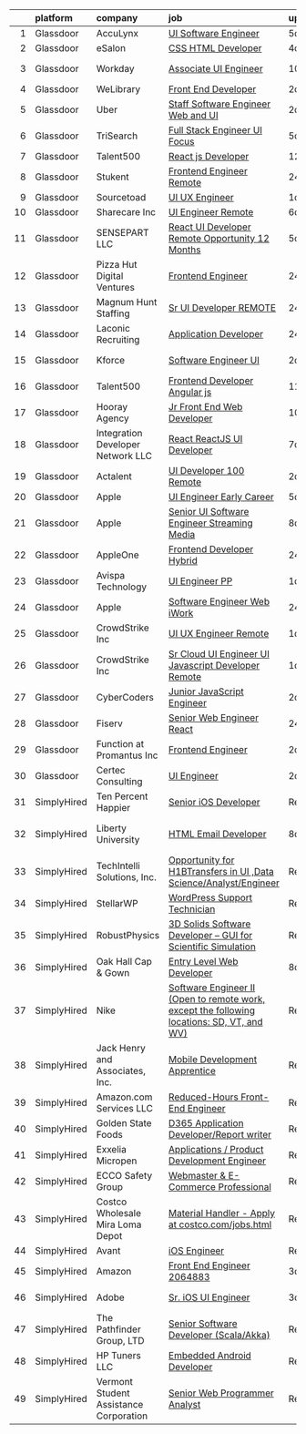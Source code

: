 

|    | platform    | company                                | job                                                                                                                                                                                                                                                                                                                                                                                                                                                                                                                                                                                                                                                                                                                                                                                                                                                                                                                                                                                                                                                                                                                                                                                                                                                                                                                                                                                        | update_time   | location                  |
|---:|:------------|:---------------------------------------|:-------------------------------------------------------------------------------------------------------------------------------------------------------------------------------------------------------------------------------------------------------------------------------------------------------------------------------------------------------------------------------------------------------------------------------------------------------------------------------------------------------------------------------------------------------------------------------------------------------------------------------------------------------------------------------------------------------------------------------------------------------------------------------------------------------------------------------------------------------------------------------------------------------------------------------------------------------------------------------------------------------------------------------------------------------------------------------------------------------------------------------------------------------------------------------------------------------------------------------------------------------------------------------------------------------------------------------------------------------------------------------------------|:--------------|:--------------------------|
|  1 | Glassdoor   | AccuLynx                               | [UI Software Engineer](https://www.glassdoor.com/partner/jobListing.htm?pos=129&ao=1136043&s=58&guid=0000018156af8ef3a6ec17c3c2471555&src=GD_JOB_AD&t=SR&vt=w&ea=1&cs=1_f31aad87&cb=1655016755310&jobListingId=1007922202656&jrtk=3-0-1g5bav3otr179801-1g5bav3p8jm5n801-1fecdd6997411f20-)                                                                                                                                                                                                                                                                                                                                                                                                                                                                                                                                                                                                                                                                                                                                                                                                                                                                                                                                                                                                                                                                                                 | 5d            | Chicago, IL               |
|  2 | Glassdoor   | eSalon                                 | [CSS   HTML Developer](https://www.glassdoor.com/partner/jobListing.htm?pos=105&ao=1110586&s=58&guid=0000018156af8ef3a6ec17c3c2471555&src=GD_JOB_AD&t=SR&vt=w&ea=1&cs=1_904f8eb3&cb=1655016755307&jobListingId=1007924725713&cpc=F41FEAB56D215062&jrtk=3-0-1g5bav3otr179801-1g5bav3p8jm5n801-d78d28495f642f53--6NYlbfkN0BEZjN4yZdNxGTJSfeQLQOWG2stMqrQEYxPlXsGtCvXCbogS6p6IFYnszG3ouTNGqz6O7jpNIceYlz64cswnB0sIHM7SRDvZqn9H6CTiV_93sAbrfT2OsakmclQVsZTpbu-Yrthf8MLuwd4pYCyTtZPYjZXbP28sb7Nsrd8BES0pL2YqK_prWsJfb9E0nuJ7RkNokd3QnFZFb9mdjzW5oYFKc3o8YumogXAj_0-SU5nYcK6oahnF2S_Gp0LTJhIRtgIdntVKhqGP8CuahhwasTBBEe-9TVJFjnnhiCpsPkIN_XGUhLsX5109X_mln9CfGgl_zQ3ECWmHpIyg1AgTFZBaZMpk4aCV7Op9aADzy2RK5wQg_QGcaxFqh0d8YAB0LBFYeSxPa2asHEKw5-0ldZCVnHRYE2FWHu58LfRJpzGIdH700mU4Ip6Q0pGqCb7INc-meGiAM8Ajw%3D%3D)                                                                                                                                                                                                                                                                                                                                                                                                                                                                                                                                                                                | 4d            | Remote                    |
|  3 | Glassdoor   | Workday                                | [Associate UI Engineer](https://www.glassdoor.com/partner/jobListing.htm?pos=123&ao=1136043&s=58&guid=0000018156af8ef3a6ec17c3c2471555&src=GD_JOB_AD&t=SR&vt=w&cs=1_e7f15f28&cb=1655016755309&jobListingId=1007910410949&jrtk=3-0-1g5bav3otr179801-1g5bav3p8jm5n801-28c461aede8e6e75-)                                                                                                                                                                                                                                                                                                                                                                                                                                                                                                                                                                                                                                                                                                                                                                                                                                                                                                                                                                                                                                                                                                     | 10d           | Pleasanton, CA            |
|  4 | Glassdoor   | WeLibrary                              | [Front End Developer](https://www.glassdoor.com/partner/jobListing.htm?pos=108&ao=1110586&s=58&guid=0000018156af8ef3a6ec17c3c2471555&src=GD_JOB_AD&t=SR&vt=w&ea=1&cs=1_1806f41b&cb=1655016755308&jobListingId=1007929462587&cpc=47CFDC01B3F81FAC&jrtk=3-0-1g5bav3otr179801-1g5bav3p8jm5n801-85af06cf0bcc720b--6NYlbfkN0A7Fn51UxZyeyfewmqlHHZNkBVRhcqspT3XUr14akXEpdMj8CoxgH7VvO-mMZK1ASgcrR4JtHfSnRrMK3WXF5Vq-Z2YMnRklZWvFpmFeDlyfDpfo4419CTOfTOsx-iQyVjqppOrJAMklGx2E6GC0mVF3SS3pmg6L3zoXtbp2cLzRm29Rq9J_6K8Yr_uSaeyMagNo1q7Ku7XH5ordUZswJnUcwzK1peHO-C4XDjNlbbP8x5n3yF8Co67C8PzWVavAUE_4TiPQ_I_GOm0rGAYkyVtwrDuzfe2Nsy922QHO2wP1AkCo77biq4DmHDvnBvlZbByXc4K0xzDSXFq8_QzzFmPu-JYnmFXf60wHnUvin6daiF6qfjX817iHGytivoqZB-lqarNTiRMf3nerhe3F01F6dop3PhTds9WEmFCoMHoXPuIVOgyP4Wr9Rt5Z08jJ1Sm4Xm0sIc6LKGUA-F-Dff_gt5cMOSnbvqM5FE6CWTEn__9yFY4jkZFdAyHJxkOvTY%3D)                                                                                                                                                                                                                                                                                                                                                                                                                                                                                                                               | 2d            | Remote                    |
|  5 | Glassdoor   | Uber                                   | [Staff Software Engineer   Web and UI](https://www.glassdoor.com/partner/jobListing.htm?pos=109&ao=1110586&s=58&guid=0000018156af8ef3a6ec17c3c2471555&src=GD_JOB_AD&t=SR&vt=w&cs=1_d735197b&cb=1655016755308&jobListingId=1007930463511&cpc=9DC6E4D8324653EE&jrtk=3-0-1g5bav3otr179801-1g5bav3p8jm5n801-4f671a5fd293b4df--6NYlbfkN0AVIi8UxprrPGU7QPohOxOOpynq0pcPnEidcD-eE3H2Sjj4_Pku15tMmP7NP-uADjoeetfiRotnvs2gSC6AjVt9FwTN2tLY0d-kMouc6kLiLgKdqKWdRiCClEapLs-KuSIWtTk5nGVSFiS5g9Vm872UUOwboqEHSU3azIyvjbVxzS8wYGv8xfvC0XxZMN4GkzIMu18imzfdRb6wpoMM5hsLTzRD9PuVOquk71941m6vikaiMpiGPlE-l2NFqqY1MwAGEAZ54TWHsgd3r3ZRLPSHlz5vxFUA3PhQ_kDCKCaItVaVN56m6ji3f1CNGyoV_CSirQZqMEKXOAHoPI_FlJLbEqIYjYiATMYl573CAviaT_0Q8e9K7poX2o8JjHnEM4ly85AO8VpQ9ZV-VRTkrxPqubCvlA7VuVxzZDndopeppZjXjl0HJLLlzfJY5IO_gDN6Z0YzIoXgB6g-FDqfTG62ff-lLn33cMWJjcU-eoEa-JfJ4GenhStmf0x1VuOC4LE9Aen_fJzf9nVMLgsns4a1FtKdGuQENFb3Q8-TbZ8CszhKn7Q7-C9b1WO75oLTOg7Q8qNFyyNx1sSAxjzThSWAC5gDgvTsdzMR5eJ0rxsGJTYvzjKWUNwQNiObmfv9wiJl8-VmEKYgOEiRLNhK69gCQx-oJFhYdnt1KBiYXNl6kJHkqGzcwfvEUlToDPBKNFnnXudoDpBBKJ0xci0cn9My39xzaegDNiqY9s4Y5Q22sz576xUW2C3Alluae3ITCwWV6-IZjaiyz9hxrelGg2zTwVIrO2r39gU0Gj9HqWHT3K5PrLZyrgdcSkqRnDMrm5RGURykO-y1aMoS4G6P5CLdzXBoyz-U6Tyknsg3zc7DnM7CzZla9cTCGcWgAUJqdNXTu31Xb70u3Zao4jUHsm8PpsWLqO9zPDFdJCFtmNMdDrjjeXlBmkzbYgCkHMiTA1-gAZkM132XugqFqACOkWfTWDyKZnrU5rqfJlrOIGn3KblF0u1ASVu8) | 2d            | Sunnyvale, CA             |
|  6 | Glassdoor   | TriSearch                              | [Full Stack Engineer UI Focus](https://www.glassdoor.com/partner/jobListing.htm?pos=118&ao=1110586&s=58&guid=0000018156af8ef3a6ec17c3c2471555&src=GD_JOB_AD&t=SR&vt=w&ea=1&cs=1_9104d9f1&cb=1655016755309&jobListingId=1007920946132&cpc=A65DF3A704A48F9B&jrtk=3-0-1g5bav3otr179801-1g5bav3p8jm5n801-08ab6f65b9edd5e1--6NYlbfkN0DJ41dufiW9-_d3VmOZHcpuez4e0Bu4X9T9KlT8_BkKDTCpIQbqk84Vut8YIlTyJcO8Cmwm7bSDlcUohn_HUGxm78kTuw6Mgcf4GibuEiEbg-v6XGgkcZU3dsQm0N1Tn5_MZ-Zgg35P18-ZIOoDr16b1NweHI1J4e-qzJckstFdHns32_8iyphje82oNka7-M7UGsH0xFodgncIVwIO3P0f5eTWLCgFjQKSULYeZH_Z_rF5dGkGwMCdJWwbl-Fk6kUQQ5cosVz100BjITU7mLyq9Hdna1sPjkNcdvJoucNbIOBVi2nRYUBomgnY0eB9LzpzKsZFgGvIPiPGtTwL2bnP6qpVaZa9v9rBxQEq07DNAvlUPP-pTnDlEL5oKjm1CImM2DI49UGQJpfoOiIMgwethK0Etef_3wSSP3BLryPLTou91uw1GieP60Uu26TZb69Ucabj1jxc9tp0tV1oEuF9tTxokGiZVXc9Fvai6uFAkVqTXtevpD3GbRqgbCFFDzPC49zgyuTGHH-2cAm1WPOD)                                                                                                                                                                                                                                                                                                                                                                                                                                                                                                    | 5d            | Denver, CO                |
|  7 | Glassdoor   | Talent500                              | [React js Developer](https://www.glassdoor.com/partner/jobListing.htm?pos=104&ao=1110586&s=58&guid=0000018156af8ef3a6ec17c3c2471555&src=GD_JOB_AD&t=SR&vt=w&cs=1_3c9597f7&cb=1655016755307&jobListingId=1007902738055&cpc=F41FEAB56D215062&jrtk=3-0-1g5bav3otr179801-1g5bav3p8jm5n801-632c26172fe21751--6NYlbfkN0D5mXFGwCT9lo97i3gsfTR9iTAPBTm16RjVfbVH6M8QHIvpChn350CMaRdfCnvphGEhvWKhaa8QXrMminKG_LvEMBTPZvaft_CPjaoO2JZK6bYu0-6xNFzTrvZLYIYcAsP4kElKDiwTIliZSIy99ofFxIJ9svR0pL7Jq3A_NRkxzpMqIelSipZBILqQEx2RLDId2ELVYn0RoLXDIy0ZiaMvGO699rsqTJugujDH55tEQAbDpjauprHbTkSQF6yYwhb7w88JBpEkkim5vW1W8UQDzmiCkp0cdysYjzyLqI2YbvCDNwAl9fRnnkvkdYRyCc_pl42eD1W-SXH6pqXLbt7Mw6gXNbbce1H03vtvT5mBWVO-FDmJkV7-QfuNc-CT2Vj0O1DjitwjeK6x_0Zd-eaZ2y5YVJW00Vzgft5IDwibO5zWt7FhOj4m8NxABenbhmqEaJm-zBg7NwMnIwZl6YJ2EzVGhkOuVlTN2PRIjsGF4ooLCsDfGW0pZExK7vfX9nn2-76TpibYYpF2m02n02wIEqywRrtpXM1sVZ62QDB1P3Pf1erth5mcFbUl1koYW2pSt5sHHzGanBT9xOed3ob9CtB0kc9yg1g%3D)                                                                                                                                                                                                                                                                                                                                                                                                                                     | 12d           | Remote                    |
|  8 | Glassdoor   | Stukent                                | [Frontend Engineer   Remote](https://www.glassdoor.com/partner/jobListing.htm?pos=124&ao=1136043&s=58&guid=0000018156af8ef3a6ec17c3c2471555&src=GD_JOB_AD&t=SR&vt=w&ea=1&cs=1_8c5e8165&cb=1655016755309&jobListingId=1007932913841&jrtk=3-0-1g5bav3otr179801-1g5bav3p8jm5n801-d7b2214341efff7a-)                                                                                                                                                                                                                                                                                                                                                                                                                                                                                                                                                                                                                                                                                                                                                                                                                                                                                                                                                                                                                                                                                           | 24h           | Idaho Falls, ID           |
|  9 | Glassdoor   | Sourcetoad                             | [UI UX Engineer](https://www.glassdoor.com/partner/jobListing.htm?pos=106&ao=1110586&s=58&guid=0000018156af8ef3a6ec17c3c2471555&src=GD_JOB_AD&t=SR&vt=w&ea=1&cs=1_174be6f6&cb=1655016755308&jobListingId=1007931490459&cpc=82B3195DA92CAF92&jrtk=3-0-1g5bav3otr179801-1g5bav3p8jm5n801-e9605d6cf1bdb0e0--6NYlbfkN0CjhlpcIGk8MRrqVEZC62LDhbw9yf8nYsDbPLbnAzWIoGUkWb2Iql-h8BKoz0X82CVgFTD_oTOhf_KXWYll_-KxkIFcjghm_bUPTK3lhFNxT2CclChupkRDOB3x0SlOx8Em8BiRiXbtV5vLyO_iSeX9MycLPthL2obvnIjKhOKK1gu8gi0vQNkGokZPHuV8J14Ml6R2bs16FGmAS4gbxnBAbnFib8eDhVCQRYFBf3tsvsDcztcLdKwfLILHAXtAbjEG-i-fp_StuBpSEJ0zMEYj12SYp-y6N98HfRyn-Q4nDxPxfO8vieaxv5X3-qXaA2si8_nlSopvlWBRLPv0-2rweTElCpJQu7mh1z7GApCzqhhSUjzJbktC0kUDU_gDfqJ6e5GvbZX_EFGSPLm_5zEyC2nRJUyJ9QqTvFfQjwKj4bpkWe0UpGGe4V2zFCmsXpjoJnqANHFx9GBLzhn2Z6OvDn7V6vgND1SqRe0OWyKf26fbf5Y3fLaPkTLjaiasn9JTOfnnWWTyyQ%3D%3D)                                                                                                                                                                                                                                                                                                                                                                                                                                                                                                                      | 1d            | Remote                    |
| 10 | Glassdoor   | Sharecare Inc                          | [UI Engineer   Remote](https://www.glassdoor.com/partner/jobListing.htm?pos=103&ao=1110586&s=58&guid=0000018156af8ef3a6ec17c3c2471555&src=GD_JOB_AD&t=SR&vt=w&ea=1&cs=1_69082101&cb=1655016755307&jobListingId=1007918930576&cpc=7F6F94E2229B3AB5&jrtk=3-0-1g5bav3otr179801-1g5bav3p8jm5n801-c98b157ce42aa0a8--6NYlbfkN0CD1hBfWsBw5DM-YDGAaMep4uvZgqlruHo5sjceRFS_Kd4jXnpZREDJtd83C4OGlwS-CuIDJJLb-mhYX6y7QEEKeZAtWeGq0lJfAW6oqSwracDrRNQwh5eQpYZfIxm_SB3kvRAln0R9q1qb2WwH1GP3PDMNI3EHt7xAjMr1Secl8tuw6J6jvSC4W6OLLSX9-RpioDrvTkckQ_ZaYjLqzM-d1_qtousRb-ZI-MLTWIEZZPw40FM1pgeCs1wWzINrDf4NnTGVxnOr0kCqeng6ja0v4pPrhhc1DcOAc10yq6FZNEjIf68z8-8WUQ6XQ1sSXKq5r11ELrBNUpsydBTGP7zfbR8X82TQdC-EiJVUJDXOA_sxbdMOn31XF41W8Y__3fZY_6wT_nv16YEHv0v5CXbsEU49U7LStFMevBdrF_3nXpXVknJH6a9H3v4JisO6fU4wy0nUDyjtxdpH8QzXIsct5MukVoK7qTuaKgzTkd1c8cvznIwEuroogIeVxZyIIKoIXb4r0tVFklA9p9lHf5xBtsH_VmHWEsV8dgHhmcAl26cpMjiWKt03ahFsxbrX6jm1uLSyKuq5KjMIdfhhk0bkyXtMZ4TseEyNUx8nOn2N247ByAyUH1QxQGdRAHRkCjz-oXFv0opDrQ%3D%3D)                                                                                                                                                                                                                                                                                                                                                                                | 6d            | Atlanta, GA               |
| 11 | Glassdoor   | SENSEPART LLC                          | [React UI Developer   Remote Opportunity   12  Months](https://www.glassdoor.com/partner/jobListing.htm?pos=130&ao=1136043&s=58&guid=0000018156af8ef3a6ec17c3c2471555&src=GD_JOB_AD&t=SR&vt=w&ea=1&cs=1_f33fe54c&cb=1655016755310&jobListingId=1007920682186&jrtk=3-0-1g5bav3otr179801-1g5bav3p8jm5n801-2f7eb0515ffb0281-)                                                                                                                                                                                                                                                                                                                                                                                                                                                                                                                                                                                                                                                                                                                                                                                                                                                                                                                                                                                                                                                                 | 5d            | Remote                    |
| 12 | Glassdoor   | Pizza Hut Digital Ventures             | [Frontend Engineer](https://www.glassdoor.com/partner/jobListing.htm?pos=128&ao=1136043&s=58&guid=0000018156af8ef3a6ec17c3c2471555&src=GD_JOB_AD&t=SR&vt=w&ea=1&cs=1_a8cef962&cb=1655016755310&jobListingId=1007933226793&jrtk=3-0-1g5bav3otr179801-1g5bav3p8jm5n801-4110809d7a051b5a-)                                                                                                                                                                                                                                                                                                                                                                                                                                                                                                                                                                                                                                                                                                                                                                                                                                                                                                                                                                                                                                                                                                    | 24h           | Plano, TX                 |
| 13 | Glassdoor   | Magnum Hunt Staffing                   | [Sr  UI Developer REMOTE](https://www.glassdoor.com/partner/jobListing.htm?pos=107&ao=1110586&s=58&guid=0000018156af8ef3a6ec17c3c2471555&src=GD_JOB_AD&t=SR&vt=w&ea=1&cs=1_e91c6d5f&cb=1655016755308&jobListingId=1007933113733&cpc=A938E184CF850189&jrtk=3-0-1g5bav3otr179801-1g5bav3p8jm5n801-8603c94547bc65d2--6NYlbfkN0ApPMyXrjGHNZ4HOtR5bp3hW7-r3UAVomwaSEEjEZtheiHWunq3-hIpYv4d1m3XQNBJFswWWjqe4aeyp1nSUs0iF2znknwOI6E9pymKV2Py0uJTD6nVZrTIXc8N3IEyl5tho8aoDXhVO8mmXuhCgCcS0O52F_LQZj6dJWHbxaV0tWD2OyaIUY2GJJ_PhuM7tlUvL1x_WbqkFME9QiXpL08C0YyLmnoVVUymGKHmYbla3TjgvydLS7fa6danKmtQm0-MWCUHWUcxXm9ZGR1C-ALVcjlCy8N-T7wEPF_sDrgM4n0qElzuM3ccI1fCaj-gVL4bT8XzV5i206g3FNmAtNLSU6b30QKoBpKguALotrz1Rem8hdxHRWIrtBL56r2CIfF8aWVhzFoSo7rwZbyuGrrueb0YQc97i-evqpDibWBJBZmihljXS5AU9sqi5rZwXYt0su7HCMW3BMKLxooI8pT6K3dx1XmTgTtyqRSvn-EbroQC-_3IjGOca0DdOby1xtkf8jX2UDvYTPmoARqYnyuQ)                                                                                                                                                                                                                                                                                                                                                                                                                                                                                                         | 24h           | Remote                    |
| 14 | Glassdoor   | Laconic Recruiting                     | [Application Developer](https://www.glassdoor.com/partner/jobListing.htm?pos=120&ao=1110586&s=58&guid=0000018156af8ef3a6ec17c3c2471555&src=GD_JOB_AD&t=SR&vt=w&ea=1&cs=1_21b27236&cb=1655016755309&jobListingId=1007933031171&cpc=4F748F1840550ABC&jrtk=3-0-1g5bav3otr179801-1g5bav3p8jm5n801-631e4a8aa1c1d5e6--6NYlbfkN0DdJbhHBYXEWBLZdlxQXj7QWc-IkEPIf_iUNPDm2ENCvR1ms0rS28mExnjtozqKbdDDEnB-cMJWY4mePHxCjM-7sF9tJsDkpq61_1N2Srw2mDNN8k1mXiOLf1mlSJMc_AoKznh5nUbL8re3kqHO7ceRgyWe48U-RgsaW9OM2_U4IzrcDSnN9eOxiF-Us1X2KpD0lZ7rOxU8H_RO7NM4Tnbzms_-HkWXxXjRn3xp3qiWCiiRGkgIgh1gMbNWIfsVov5iLhQ8S5dSQyscY4gvYrdocr1tQfntQnAnzTPjYrrOY_aLzhrRhUGP_h1XWgqMxLHcjIhSsqz5rewqb1N4KABytIrrYnMgh9q9ibpp5BaeOR9hPCyELILSuZbwsso0dB8spCh5bYmu9kwxFlxFbSrCtJKtXVhAVVDWUkNkSXXDkZflhVhBHiyyyPpZ7G__RmxKD76DcbEQsW41AB0e-jH4ziqNX6BSO8RXBN0VQWMBs2IsMMjbfJ7Og-fcbOK1epshmNK0pbkcIQ%3D%3D)                                                                                                                                                                                                                                                                                                                                                                                                                                                                                                               | 24h           | Remote                    |
| 15 | Glassdoor   | Kforce                                 | [Software Engineer UI](https://www.glassdoor.com/partner/jobListing.htm?pos=119&ao=1110586&s=58&guid=0000018156af8ef3a6ec17c3c2471555&src=GD_JOB_AD&t=SR&vt=w&cs=1_9ebd7a60&cb=1655016755309&jobListingId=1007929469551&cpc=39A4E8CE329AB187&jrtk=3-0-1g5bav3otr179801-1g5bav3p8jm5n801-2a98932478ccd256--6NYlbfkN0C5IatSLh_Ak1q39eQQoPIxD737RW9NeiYGvIRXkrLjEBkC4LI6KweF0vk9JRHgKW84ABEaknrD0uwnzJCfY7PDAHxsOjX_PW5PjtDPVSIUTiUvBflRgYSzzTjk0KxyKpVAYxceNHzHE0Z2V8SBhQKpkUt3laOHhNW710AVoxFfw0DEF4yK2fMRdeNkU0CG6F3eXfJDnoLudTF2JwLL4H455kkI3CTI9NFITfI1yJuzTdxdhkI_fHpUm8fM0-sXREhsbKAdyTgY6dyRORt2MFIhzKN8PunHguy5M3f63XwwGlAutKBI5wW4FuloTtUX29tb6qMYI0as-iujgwlNtbLZvfp_NvU83XCks3_f48Nd5NYmt-aQpjSKMwHdyZtIwRFHcwsy4Q0KqQb4GJKm04jpdw82MiDjcfu9_QX-wrv9BrJ5Fviz96AyscOu6aUXXNnWxwSDUui3s1yfB9ufP4ZWE0qVFN2560xQ12fyMUyBy6WmYzX00B3Ny-ED293LU01HautUET9POuHNC1IMfR34wifyz5ObbVCC3WFeXbTEwg00jVDkenNdf5h2i5f8zHQMJ9-iLpdued6hfNJ-THR5tnHVbaobs--LxRVJaxHDRRrcuKLc23q-)                                                                                                                                                                                                                                                                                                                                                                                                                 | 2d            | New York, NY              |
| 16 | Glassdoor   | Talent500                              | [Frontend Developer   Angular js](https://www.glassdoor.com/partner/jobListing.htm?pos=114&ao=1110586&s=58&guid=0000018156af8ef3a6ec17c3c2471555&src=GD_JOB_AD&t=SR&vt=w&cs=1_cca4d87f&cb=1655016755308&jobListingId=1007904529317&cpc=F41FEAB56D215062&jrtk=3-0-1g5bav3otr179801-1g5bav3p8jm5n801-87f5623e7ebd3c43--6NYlbfkN0D5mXFGwCT9lo97i3gsfTR9iTAPBTm16RjVfbVH6M8QHIvpChn350CMaRdfCnvphGEiHbD88e3eusYPSLb0KuxUHtWedkwmMl5nDyWXtdD_VE31fhdpyL4O8B4VjX96RxYXKBMpG_wd45xNqkLRcUQ6AJTWSvLGJOZ1ffR2dQiGLXEAeLnr-ujHjIf2boT3GTTKwTg5K2RVpe845byxcrxs5rP8WNN4rQpzqThPR3bl0F6oUNFbXEFmLI9rWvhR5dCL3L_vopBvgeIwLejTitu6zHj1dJkHMbsNlmFi9nw_QX8KuPKnad4OsboEdKjp29xDE5nxzJXIkVWIXmZehtZHvtWSlsiChmcRCqQpYPb5Y1176aOgtZNwvwOf-FYqQowMnr1NCZXvBA_PrJIr0y0bKITGgfxuW1WY7F2x8t73SZOfoJv6aLEMPKLJIJ8BwZ8-DoWHrof6WFCHWjsLLAczs_LSWG1tOstb7KtpVNgIFehyyh522yKnZLVuq0VIJPwXHklWuSA-cwOvxAUi63nglTBdSWMgArsG4DSzM3oHyobfetQvLBNRl7zSQ2vzh130j3nnMkrzkEG8dv7wDlf-hytPiHLCbFoprLD77PGAFA%3D%3D)                                                                                                                                                                                                                                                                                                                                                                                                          | 11d           | Remote                    |
| 17 | Glassdoor   | Hooray Agency                          | [Jr  Front End Web Developer](https://www.glassdoor.com/partner/jobListing.htm?pos=112&ao=1110586&s=58&guid=0000018156af8ef3a6ec17c3c2471555&src=GD_JOB_AD&t=SR&vt=w&ea=1&cs=1_a0723b3a&cb=1655016755308&jobListingId=1007911792995&cpc=AC285F3A3ECA6BB0&jrtk=3-0-1g5bav3otr179801-1g5bav3p8jm5n801-dc3e25376bc7e885--6NYlbfkN0DllTjwKiJcKs3TozVl5V9kbpjIa6X_lavyuhFeb_6AFsxvTehdq9KJxIXMMACzQ0f3VQ_EN0saZS5Z4hNkJ8CEo948BSFfU09exxYV8PDYzh9qcIB7Dsr6_v2uFGrIl0kgThFGDK4UAKua1t1obNMDLPAA3BcfPHR00XSlpgZmjWTDYx4_ggnwF5ajem3iCJHkyCS852Sq2soCY4TzliaFuYMm7h_vsPY1CU12ldvmwm-zm-pd_A66rHiWqZozQrt22B-03cQ45EUZy2COa70K1wLCyaYj7cI9YGfe2ANKUUj94NbToE-JFhrVgWnTtSUYy7GIbzecM4fulE3PkQa3wcDjhJtwHQP4QwrAsh5XvgEaqUWB7c4ZQQS5ZYZ4dFpi37Gzx69vTuyyQhdKNz-tcaveV_-UuEccKMRnPe_3ir8GYOoADUQcE2OFbKkWZwhkV706LR7X3C1SfbGLYpLBRp95Xd4P9RT40Y44IFCzNlAco2UlpeGQq5r0WGOUFwo%3D)                                                                                                                                                                                                                                                                                                                                                                                                                                                                                                                       | 10d           | Remote                    |
| 18 | Glassdoor   | Integration Developer Network LLC      | [React ReactJS UI Developer](https://www.glassdoor.com/partner/jobListing.htm?pos=125&ao=1136043&s=58&guid=0000018156af8ef3a6ec17c3c2471555&src=GD_JOB_AD&t=SR&vt=w&ea=1&cs=1_0f0992e7&cb=1655016755310&jobListingId=1007917755333&jrtk=3-0-1g5bav3otr179801-1g5bav3p8jm5n801-edb548e4c2a8a4e7-)                                                                                                                                                                                                                                                                                                                                                                                                                                                                                                                                                                                                                                                                                                                                                                                                                                                                                                                                                                                                                                                                                           | 7d            | Remote                    |
| 19 | Glassdoor   | Actalent                               | [UI Developer  100  Remote ](https://www.glassdoor.com/partner/jobListing.htm?pos=122&ao=1110586&s=58&guid=0000018156af8ef3a6ec17c3c2471555&src=GD_JOB_AD&t=SR&vt=w&ea=1&cs=1_ae449134&cb=1655016755310&jobListingId=1007929599272&cpc=2CAED5C921A5F994&jrtk=3-0-1g5bav3otr179801-1g5bav3p8jm5n801-94188afea276d194--6NYlbfkN0ChYVx_I3yfZ_JDY3EFoivtqvi_stwnZ_kRt8Dowt_l_d1ydueao4NE-oUleRJ4yhi8cDMHOX4hz1yOKdZ6Yi5WaWrklO-nxCNDg6ib39SPLe1DVtnNXHjYlCpXqQGCpsLw4HsLzbqD6uifFesr89SKWzSr7qfs0elXjzxliMuxihCN2yPP8FaB20S6-DLq-faui_Vbg95tJdGczWLmmzvPYHqKDKt9oPs_1idUqbaUvyqfBWrgykgt3lEWDAKk9fCueAgGd-Nfc0ZI7Uwu0ecPyorUY5CPnJP48l20TXUQ5Q1PsxplyQg-zz35aLt0DJhao7s0ZhojitNPYDX2DPa9eF8l-G7suKzV3A8V9ehY38tzoTgXevW7vS-N3DN1RKbQzOkwlnsb_4ws3jcumjs5PxlnBXLV9nRt0yrFIidrNePADb_b_0cyosx-ZsyzTdpqlTXmfDaIVlmoCW2WpkDYeBgnZ8lg9GmAKvGHWZrmY-8kHSE6Wt9WIOK9kuZPZC66dW4dvPBKluDyhHW8jR3K9vWmce0NLbzTWXL-m1HJsSTMPuNej7AT4FEBbGoU991L7CnhAKWE81Y3MUPczQHdyWYve8GKsNdhqHnIzzCciN4nzr2hIpRn_ghiHBvTa1poUwNIU7lNiLnO1wYLRj03pD2QbK-T1i39VUHAjUJmWyzV8c9pEBjhyYa0fkUTkmrRdPU7itsBJTf2N-XjSzPiFxZC3R3EZ9Vagc1-IV8c-oZU284VkgR-UCpp0RilsB-3i_xv_zQiDSsOAMzgBkNLMaCSZuajVxpHY4HKFKixWc6j9q_2C6aE37JskOao729DF5E8XV-SJ-9x9S9GKN9C5lHkjf5EDYxMbnyUnMnFTIlzL_Jaszz0ia06LY2OxhA-cp_RmAtyqDk0hQmEAQtOqsDKx2ucM6CIn5gx2x33UWtop84OMMcBOcxfz95FCnim6ne11zN5vvpCLjdwO6m27kHIgRoFvpQ%3D)                        | 2d            | Richmond, VA              |
| 20 | Glassdoor   | Apple                                  | [UI Engineer  Early Career ](https://www.glassdoor.com/partner/jobListing.htm?pos=102&ao=1110586&s=58&guid=0000018156af8ef3a6ec17c3c2471555&src=GD_JOB_AD&t=SR&vt=w&cs=1_d0093d2d&cb=1655016755307&jobListingId=1007920183732&cpc=2CAED5C921A5F994&jrtk=3-0-1g5bav3otr179801-1g5bav3p8jm5n801-f05fad4a5c8a0a6b--6NYlbfkN0BvKrLyj5gPmtZO9T8euul8TCxuuKNOtzRJOomxnwSEodTz2Bc-sPZlADHp0xxmf8VEua5gx5degP5IAWOqCS2GOZGXDVL7LW2CpD1-C6eJ77pVFZbsmCAiDkWa_KsABkg_oeyg1QkserPgsrGgtWZOl8a0GPi-tfPYBEl-35SCtFqXNAwT0SnRI4_4EcyN_K-DjqZVi4-lowBZgi6ovu8TWzvLF4SCOFbcPDUAoJTzlTjLkJp7xS5nMSiPiTbs-sgtIBydS7p2AGOAnNF9727KEioi6fwE5ujoNv38-CL_DpO6ARxIbAGZ3_hBQq1YjNE7-Uu-wJsJ8N4YosOgZH_7_M2sKOarh9xLFJarPCuJ2hctohUf3hnCVZxZiawNAkmmBmosVtobYz3TbL8gNbQu_Gy6i0LTQZOCWXSwyH4xXE4gnRTIpGkUougDp71SLDuASi99uTmu5TNClgZ0MIzyzX32EUk9GOugNayHW17oIJUBldGVq8qAwOBSp8ueEaw6_-6TzGaIfzquwQskY3976XIdRlwnwyzI43hfKpVZmmU2T8t7jvleW4UN-njSsPCCfnDbdtEmkFXAJUwNbFDLoerXuK_wLYz8q6drtwPtfbMNlb3hlTf9oIilXpkkLq1RREUFCcBLpnS4K_FF_ylJ7qFv3ndgDI15pOB0epLTq6exd6d1bDWyUwE2yDEmdp2xLBiXMgy9RmAnaKk4KIS9XLTH1Ppk1ehccbJsD-E_vFHw8pEnP91V0eH1AXPRlQXk7pudtfk6myiZrgopP26DNqCREeSnq9p5b1qujQcO3hOjv5lv6AIylUz4QXsuO1QO7rZ2i5Y86Bb9bA2XQ7yOVEr26huzJSw3rTQhhhCiXw1SoOoMaEViwxfo_UGLLRruZYP0IqkL0M-qYl31KHL6rSwD-t6gZjlv35ja8N7pU1Sn1mmy5JgbT9pFBsTS9_OsziuQvrzbmg%3D%3D)                                               | 5d            | Austin, TX                |
| 21 | Glassdoor   | Apple                                  | [Senior UI Software Engineer   Streaming Media](https://www.glassdoor.com/partner/jobListing.htm?pos=113&ao=1110586&s=58&guid=0000018156af8ef3a6ec17c3c2471555&src=GD_JOB_AD&t=SR&vt=w&cs=1_1c61d5f0&cb=1655016755308&jobListingId=1007917013798&cpc=C4A69CCDBB3B9599&jrtk=3-0-1g5bav3otr179801-1g5bav3p8jm5n801-977686ffc047158c--6NYlbfkN0BvKrLyj5gPmtZO9T8euul8TCxuuKNOtzRJOomxnwSEodTz2Bc-sPZlC5mDe-NOaJjo2lqg1vkfF7ZhM34fB22XAFcitZHHNDFhF_hmP-52h9MFLB_cGXLjIhXMlfCLB0GyQmB6IQYu0HW6dfIQUKvNqM7TswbsVJDXWS4IFeQzCE-MiPnSsv0EcZ6BL8kOVnKU0WjCvpH6TTAS69-qMtq2e42j6GxAsSfHgRX0TOOmG49-6o6JeIvZ4ErbzqENiYuXKXnmTz0c5-InLacJehq4X2JTFoWvq1QzIcElbVNe1TkIzB0hTY-4SN4zB9ZT5AQJME-aAqz4VUfPc4QXOVJ9GK1VgdZlUboWClnMeZgtubR9zfkCu0uNpNq27F66QFsqs-DjZnarDQH2fjnxLJ1GMOz2_m3Ujz-CLEvpZS0cic1yISAKfSC5UU2CsFMH7Z6e5C7ILc0io3SrhNHlcMWMHFtigAPtqKFxKiJsWlHv9B5XrOaZLYy-HJQr__j8hiVUuIvN5JamBT-eIy5G1j9uhNHFfx2YoU7BYRjdyx3zAXwIMeYZXwaAkFIOYX7wDgyOvJsI4ZO7XwFtsMwiNchfqWxWhjzRKjVfiOiU1K3rrgreca0qRaFCHqitJsbIPR4cji7qF8r2vuY4uzhxp2voHqq1g_hP7BhgZrdwWicDug6moNTDVz8vUVzsrdAdvZP7ahfIvtofgqtsdvYWFDXFjVFI_wCEi_m45QTScNKbhK-0kO1w37CcZ8BA5bQsxStU4GINAqeOlTNmhmBhhi0ePEdVw_pc0y_uLzU7H5z1hC5Zqz9PbYHI7JMshtFpyUKfFhrXdLaJsQHveURKlo15A-R5N3VZI8sxbDI9Dog-rZPwjNroltn678fyXyres_cHaG6rKK1wDvj51pGxN46_sS-fQCsMKLfQu8c8GC_p_61UwD3cMx0W9R-9MgQmbfuTbHZE_f-U8PEt184xA9QEJrjyHelnrtk%3D)          | 8d            | San Diego, CA             |
| 22 | Glassdoor   | AppleOne                               | [Frontend Developer   Hybrid  ](https://www.glassdoor.com/partner/jobListing.htm?pos=121&ao=1110586&s=58&guid=0000018156af8ef3a6ec17c3c2471555&src=GD_JOB_AD&t=SR&vt=w&ea=1&cs=1_9af91496&cb=1655016755309&jobListingId=1007933362889&cpc=F41FEAB56D215062&jrtk=3-0-1g5bav3otr179801-1g5bav3p8jm5n801-a5df71150fde293e--6NYlbfkN0Akmm0SHSm6KXMG3PLe28cvsql5ALZY-VGg2iXYcU3b0_QqRwb6uEYTLIurolMOrvwQHXCz0MeDMB8KNztpejCNggeKv_nnhRjj68HaZKXp7_U9VgIXs6datu-kM_aq1vv1a8qSvdGgLVQqP30DwxYwVwlStnmCP_aCWO1eNNB4m-Rp9EyUQWh6926VPwoSYgKa414RVAe03gslpRTUExcJGmhBBB0K9BRorPbDrWJGNzlaYjNOvU9yIRMWHzxxt-JOzfh8lowkXK26yfqgiNxzWwyc9mW0AHUs_8_VHFqzMu6qcFhs-KuGAtihj9rwWCvNxKaGqYbOFhPKc-uTEh0Oam4LKus4tDO-U2aRfga8igq3bgKscc2s0gyPlsREEQnt8rYDSDNBWB9AdvvP-asKW5oqzahBuGdTN_Hdycf7aVKSkicEQKWsSsTzujXVGA_Bcf1j-d6aAw2k7vaHbxhXm_qhz5Z-Jlm9cKrXiPKnC-1bSVRne6FYWyU9Knz5Q1XWFClUE1kRLr6r2oz8RVPxL7engz8j2kVzMebm0veaeQvf24ha2kAeXFOiw-x910w%3D)                                                                                                                                                                                                                                                                                                                                                                                                                                                     | 24h           | Rowland Heights, CA       |
| 23 | Glassdoor   | Avispa Technology                      | [UI Engineer  PP](https://www.glassdoor.com/partner/jobListing.htm?pos=101&ao=1110586&s=58&guid=0000018156af8ef3a6ec17c3c2471555&src=GD_JOB_AD&t=SR&vt=w&ea=1&cs=1_658f4261&cb=1655016755307&jobListingId=1007932631574&cpc=A1E2D04CAB10975F&jrtk=3-0-1g5bav3otr179801-1g5bav3p8jm5n801-5ad7c47ded807920--6NYlbfkN0Dj2d0qKPEJP0fpBViK7V-TZwXvjpwqshPgAnSSx4qW-KrhPkyDM9HZpLSjbx7r2sg-xlWNeDVdDCvSjKRcXx8-kxYUsUcT36g2zbQnPQQqXIxXoCGuuHE0P0L5UkWfyItA2fJ3wYTeMeAKE4UYMUC6JWAyia59DBcYVmxZd-Q6klcAD0Toz9M3gJ5Lmfzv_RYVhNVgz9adT8X5Gy0v_yq9xMpC3qpRFzW2miVI_4X79DJbG6QoGKnR9sUNL74jfZC3sAbfBiaGcA21srbCDvllmEpjffZ6YQRsPMRRl57xkkiR_nNBj6yTyC381HdGp5CrbsGGd0hCXfpzxKJUgjQ31bLVuSD07z_fhATI72D9O4ekHDGHO-MhutYrrYObKkbzAw_noqjMRed03SvGZAcRci_SrAFzFrfPdV0D7ttvxPaxlaqq8wHeqwEcb9LBuFtADxonuHqwW1lO6Kg4aQHkas2j_FyedqM%3D)                                                                                                                                                                                                                                                                                                                                                                                                                                                                                                                                                                   | 1d            | Sunnyvale, CA             |
| 24 | Glassdoor   | Apple                                  | [Software Engineer  Web   iWork](https://www.glassdoor.com/partner/jobListing.htm?pos=111&ao=1110586&s=58&guid=0000018156af8ef3a6ec17c3c2471555&src=GD_JOB_AD&t=SR&vt=w&cs=1_4f3dc634&cb=1655016755308&jobListingId=1007932865969&cpc=334ABAF5D42DC775&jrtk=3-0-1g5bav3otr179801-1g5bav3p8jm5n801-0bb83030cd071ae3--6NYlbfkN0BvKrLyj5gPmtZO9T8euul8TCxuuKNOtzRJOomxnwSEodTz2Bc-sPZldQZc2B8NFppieBvqwOi94BFyAFI76cu1LD0zgx02kZPIU5R-qvoio4aTDXBe7Ta8j03O1Zdd0vhhwVi2VJgBAln1vq7iySYZZJjAQJN1NFfKnL0SVC4IKctQoxix4nvOUjWXV6Z9l0MQ_o2YV7naSlMeIQqfzsHjbijMcYhsIB3mjlfo0H9tOzw0K-uVNWRUKsR97n4KCyPJtBqqxVZJfM7AtttthCv4AMm2U38jIsoyPFqdT23TJ1x7erKnd3Oz0sVNX5c3gq4j6u3MynmhxChf3-U--cn_LB3KCD-QI5fa_vImvlSb4Dwbc3fntfCU8k6SaHnI8TCmKzEztoPrEYXDSLOuxxXuJNooy9jWSWp6DCFMLia8OoT0aKYjy1m3Btvx34akdUDkDVkgAI1yIGQwv6DU_gygsW5j3UV1qks13uDlMkQAVYFlzmaBXUOGqn6-HMDJnGiTK5lWsUkeH65ILIZrHr4XC2uUX6SYILiFxsQXkRtwCYY8e8cBJ0iitfqTUO8q1kwqFCs8TJBQ6oRI-leN-kBKEfxurbZPTvXKGxT_mjd52XyfxmSvrPBtxtW2HwsSQPN_7Hkj-hM-uqZwTgj3AiQjhwU4W25a6saJ9DkpENmcvYT3v3xDXuZfE73sbynRxal8ufEBFOVoVNAN7yb41mBKQL2I2xz9wMBablZHFjizbaM8iGOdDqXS_YawY6WlbD1w58P0SY0W9fP2WJkgWA2-YR5jCY39JmKSoWJZTriBzhA3IDcupTQoAJtpQB9xTTY4TPLosHgHXx90M8pxgQltRQ3Irdtoj9yFZo-8REWS92s36Wo60c73uxNcFXCWoBWlz-0Z3kdrzkwJBV0w_I6iSEHyy5KDYz4CsFqIDQzcnVBJmLg4UgRsnEGvEvL5iMdjubqlNtQs1w%3D%3D)                                           | 24h           | Vancouver, WA             |
| 25 | Glassdoor   | CrowdStrike  Inc                       | [UI UX Engineer  Remote ](https://www.glassdoor.com/partner/jobListing.htm?pos=110&ao=1110586&s=58&guid=0000018156af8ef3a6ec17c3c2471555&src=GD_JOB_AD&t=SR&vt=w&cs=1_9dfe05b1&cb=1655016755308&jobListingId=1007932061585&cpc=AC285F3A3ECA6BB0&jrtk=3-0-1g5bav3otr179801-1g5bav3p8jm5n801-646ec77118f4a79a--6NYlbfkN0Cu2CVlb3GO4Nf7aS8SXsFwjpUbSKkwsJRaJhRnAEdqU_yv6e0u-cLacwZ2HNe9plae7UShi4WyamzqofFmXUTovqPfFg45sTJp7TkQeYsSoWMLFIPWtz4PSuIJiLrh82kdzGcbo5jVOjcm6ISjbzlQPPriZ1RWVwebUfsMDniejxJKj_Te03YAtWaOahif-H1J7hzNBm_14_2oghSirjnsM8shueYYsMRz-B8ih1U5rNQuywG6X2cgjeW25jYOAC-XU7EYST6w1reQSE1tllS9vUUPsVxYjpjfX65r4917rwCeegtIo0xEb6BtrjPdrrGwkop7N8PF0bAMK2D6x9RHl9oYZKnUTKlASGMSwlxsBKznldeqNnKdQ8ZoIIoObeZF0lGytsUE4atR-hkMO_m4egxqYmvIbd-7wj0Y61FHJ_1Htrw7agIYr5umwr23D7Fu4ORu-w3N9SgmtC4SKn_UPOn3tahIqQ7521MP12C7xLyTLZNlrJnIbswTW6LjDC9X5TyxaKIwy5uHSvHj3jhx1hsXVG2i-1gYWTm4vLe7GuFXEguf-lOilyM5TxUxmwhEXK1rLwbhx3hmpCbUu48YpfoBcJ74woy4tms0xRFLhwQ_nX8E62PzhlPxXFyPgcJhx6bT5RZL1iYlOMedfpoK_hy2pSnqBstxbEIC1JYYQl34ZQopAbMWqQBTQ8bUoFJHEHp_2dEcE6EtL6iXdCfvo4bZXg8645xW6_9VtlkcMztIy07mrMleOgme5sh-e1OhLIiXZuvN6_4mZg-fAKOm)                                                                                                                                                                                                                                              | 1d            | New York, NY              |
| 26 | Glassdoor   | CrowdStrike  Inc                       | [Sr  Cloud  UI  Engineer   UI Javascript Developer  Remote ](https://www.glassdoor.com/partner/jobListing.htm?pos=115&ao=1110586&s=58&guid=0000018156af8ef3a6ec17c3c2471555&src=GD_JOB_AD&t=SR&vt=w&cs=1_219a6b57&cb=1655016755308&jobListingId=1007932061734&cpc=F41FEAB56D215062&jrtk=3-0-1g5bav3otr179801-1g5bav3p8jm5n801-d9f59cf446b0da39--6NYlbfkN0Cu2CVlb3GO4Nf7aS8SXsFwjpUbSKkwsJRaJhRnAEdqU_yv6e0u-cLacwZ2HNe9plae7UShi4Wyapi-GCg1s9XOUyfaQ9NwbZYXj2KwLZLtfgZVpMKO0aS3Sp7CbtEGjAMD0Zqa4RGPvSg3tS0apUNVe4Kx_mB0L0vInLow4RpNCtPVjGnGKrwM6VOcvJfaQBMl2sx2vC4CoItgPRIRxblzGnEp5B-5OJ1X7b6LmsBAQ6wvAT8fCgjzjZFu91d2-xA09bak3npY0P_RlnaYQwatG599-C9Bxz_6lMV6zkGbjqouFvy7K2PnrgnMhNNs35ODNlhWmmkH_LQgSaRnWuGM1i6O1HUoiP90cypA6wJ83VmsFBAbLeYevcy-vXKcbJVkNSN-OlSxAmHPy1Ba0VtWy5YTsBsR5HbmtJbDpMzRtW2ayQdePZ8jE_iP_nnIYC0qvn75jW8DEAa7SmyPcLhnHXX-aJ_HbOxyTUzQ4IERdpxhwHh7vdpi_YCgAKGjypDWicglOy8g-J-DUATPAQBwk6aMXT8huC4hJPiYO0fqPIjKZImc5l-SyABOQhGkPOSKM_2qagiHB67WBpB15gEgfdn0DMX8iG4jW15ojjwj0Qi8SFVMUSPNMhOn9Uh36Upa-rEa2QoCXjk8DHcqu1AzMD-uO-wo5G5ATt0cDACLP0cSFXZptJ_19CUekyinurp0zReEM90qxbVk7El7KDKTb6ZU9cBIF9e2OB8efI0dbUZ5o4RznHgGWGDZQd47oJi5W56IGrE62VTmUKjDlv88)                                                                                                                                                                                                           | 1d            | New York, NY              |
| 27 | Glassdoor   | CyberCoders                            | [Junior JavaScript Engineer](https://www.glassdoor.com/partner/jobListing.htm?pos=117&ao=1110586&s=58&guid=0000018156af8ef3a6ec17c3c2471555&src=GD_JOB_AD&t=SR&vt=w&ea=1&cs=1_6c88c6c5&cb=1655016755309&jobListingId=1007930099704&cpc=FD1C1DA32C38CFA7&jrtk=3-0-1g5bav3otr179801-1g5bav3p8jm5n801-393df132d4e2ec9d--6NYlbfkN0CpFJQzrgRR8WqXWK1qKKEqALWJw739KlKqr2H-MSI4eoBlI4EFrmor2FYZMP3muM1OKcFliLyIeg_jY5FHM1sHhMI77pMX1Vrk6RJRSH3PLidCkWdMqJiuEQYdRlduLm4AWmT4LOCtFehdCvS-aHHoI7KnIvpBHIdK4Sz1sO8k00G7D2sU-C80fPDIPSFp8nmFTE1zd1KcS9AynY1JHazBRFRYuEwnWntEad02NulA-FSWFhXlrLxWK6ZT8lSUNVVrigO9o8y4fxpCZubFmmDJXuXskg49wmzD9174rfyvJRhd0KT-nVLs4TXczaX_QRSTvlVmp14wCWbrIyOxgBcFjI_g7lXgTuyYsaxIdGXZJtZlQp7jv-H6O2krygy5Jiwstn4x1eN_y4D-XNZCc2pu9jn3k4_smnT6ibOt0SZFVgrPYBWytlpT0rcTEwxrR2C0O2KiXl5V57SiKeH60hvcJqr-vaOxuiSO9LswqYEBMbGiPVXKXpeENtl_Qpy4eVW1Dhj9OICkKzvnQXsu-3d2MDmEGiBXPO95WvLtlPTUAfpu_1kYkLX4Db5M599ZBsgqFFFJR8wzdX6-9mYbrrhyvk22Zb_gpplQ0Y8Q98yLsAGnb7-JBoKllAn9e7VwlL2hW_rzClcOG8S-1Fl-FlR-_N1NT9pFuuQkkpHiQH7R_dAxhi-q66sBB7qxF1UUMV4-Q7vqTEQzSuj5z3sxlKmMeMnfieQP1tl2rx4YtyrYaoNvQKvbhN49-MNftB48ToJIMMiGShpJCpPJwYg_VB0h0hQNkSIUJJg_-tFNpeqeO9sRVRXuDI8UG6--YG2cYk2uYG5YJhQBZWSM6es179YRM0bocrrqaoOMisbX5G6XegpcQeLPf5tFBebZlWEm6EYn1GsrKsS_UL_81cuybAidJQ0gJrhw7_zKW6mIRA0akrSq4Wzyu6Z_cHQVCbIIK0g2Q6YN8xRRi4FT9R5SQ7V3ULuzLBRszu0%3D)                        | 2d            | Fremont, CA               |
| 28 | Glassdoor   | Fiserv                                 | [Senior Web Engineer  React ](https://www.glassdoor.com/partner/jobListing.htm?pos=116&ao=1110586&s=58&guid=0000018156af8ef3a6ec17c3c2471555&src=GD_JOB_AD&t=SR&vt=w&cs=1_bfe76415&cb=1655016755308&jobListingId=1007933446079&cpc=654405A9B1E0A9F5&jrtk=3-0-1g5bav3otr179801-1g5bav3p8jm5n801-ee18868a29e91873--6NYlbfkN0BhYylDqghje0ff2KplHg9yv97rDOpeEevfMVEZYorIBLrP4vrvtfO4BuaGiu3rq7Tm3hOumVFmZKYI3O6VTTffwb6beftX7niA6zNE5WB3KrOsGtvla_iLB2Q89bCu7q8RHwXjYKvyZ4CeHWakKUGG6CzCKwDEXpUbDUC1pj4jcCvb2DkldiIQF0bNMI2B6qGrPbzSbV9_ZUqOE3cXX9QXzDWsnUG8lmO4O_ou1gQR3wROOXLfsRevjuwIiJsTc-F-AyhgN9qHfgP9jWANCpgBRAZtunZWUqiJv7gD8drWzkiPxAjJScb8e7GvdiNdMMxNCYa1VkF7-a-4zsaHxofxy4Sb39Gzw-OprXcy-bCsrQfVgXpFBQrefK340XYcemKyQlEyv4g2d6sybJBQRDdW9r5UHnHPmzcDZHjxGa7j8-RkWdtzW13WNHqyqxxPVaiuYhRE4e1oNiJm1PhLjQZEW0Kvr6bGQD9A8t4Q-XJm8lWG-cnIEV8_9eMAZXECcgWnkBJXRmAS236JE-NsfBiQZ3itSc0TX4kWaYYsUUNvKKleefF_avaBjDOSmRQdSe3LKcw0lUj9NQ%3D%3D)                                                                                                                                                                                                                                                                                                                                                                                                                                              | 24h           | Colorado Springs, CO      |
| 29 | Glassdoor   | Function at Promantus Inc              | [Frontend Engineer](https://www.glassdoor.com/partner/jobListing.htm?pos=127&ao=1136043&s=58&guid=0000018156af8ef3a6ec17c3c2471555&src=GD_JOB_AD&t=SR&vt=w&ea=1&cs=1_f4204e9d&cb=1655016755310&jobListingId=1007929168657&jrtk=3-0-1g5bav3otr179801-1g5bav3p8jm5n801-da4af2e8156c6d8d-)                                                                                                                                                                                                                                                                                                                                                                                                                                                                                                                                                                                                                                                                                                                                                                                                                                                                                                                                                                                                                                                                                                    | 2d            | Remote                    |
| 30 | Glassdoor   | Certec Consulting                      | [UI Engineer](https://www.glassdoor.com/partner/jobListing.htm?pos=126&ao=1136043&s=58&guid=0000018156af8ef3a6ec17c3c2471555&src=GD_JOB_AD&t=SR&vt=w&ea=1&cs=1_ac0726c5&cb=1655016755310&jobListingId=1007930506457&jrtk=3-0-1g5bav3otr179801-1g5bav3p8jm5n801-0a35e857533a9a1b-)                                                                                                                                                                                                                                                                                                                                                                                                                                                                                                                                                                                                                                                                                                                                                                                                                                                                                                                                                                                                                                                                                                          | 2d            | Alpharetta, GA            |
| 31 | SimplyHired | Ten Percent Happier                    | [Senior iOS Developer](https://www.simplyhired.com/job/F175Q6sEOolJ6UOpeNZV3-XYekqXbrwWObs5o1ialYcMGg4RWqoxEg?q=ui+engineer)                                                                                                                                                                                                                                                                                                                                                                                                                                                                                                                                                                                                                                                                                                                                                                                                                                                                                                                                                                                                                                                                                                                                                                                                                                                               | Recently      | Boston, MA                |
| 32 | SimplyHired | Liberty University                     | [HTML Email Developer](https://www.simplyhired.com/job/R6gH1EVOx4wfbx43QNwgJgGuvrI1X_On-441185M5T73ZhY4Xa9KYQ?q=ui+engineer)                                                                                                                                                                                                                                                                                                                                                                                                                                                                                                                                                                                                                                                                                                                                                                                                                                                                                                                                                                                                                                                                                                                                                                                                                                                               | 8d            | Lynchburg, VA +1 location |
| 33 | SimplyHired | TechIntelli Solutions, Inc.            | [Opportunity for H1BTransfers in UI ,Data Science/Analyst/Engineer](https://www.simplyhired.com/job/ROdZ2viUpA4kB8DT7hvBVimJkBkjgdadfawAfLAIxpVNAZKDIYOHJA?q=ui+engineer)                                                                                                                                                                                                                                                                                                                                                                                                                                                                                                                                                                                                                                                                                                                                                                                                                                                                                                                                                                                                                                                                                                                                                                                                                  | Recently      | Kansas, IL                |
| 34 | SimplyHired | StellarWP                              | [WordPress Support Technician](https://www.simplyhired.com/job/FrUj1N2g3o3iDz3EvaGUs662yU0hrM_TnAhCG4JdS9GQOrBnayKMCA?q=ui+engineer)                                                                                                                                                                                                                                                                                                                                                                                                                                                                                                                                                                                                                                                                                                                                                                                                                                                                                                                                                                                                                                                                                                                                                                                                                                                       | Recently      | Lansing, MI               |
| 35 | SimplyHired | RobustPhysics                          | [3D Solids Software Developer – GUI for Scientific Simulation](https://www.simplyhired.com/job/FMhGJ58wSNh-9KBIZAE2Oem7TpVMjKnOfoj6xqCr9-BgYDepDwmCmw?q=ui+engineer)                                                                                                                                                                                                                                                                                                                                                                                                                                                                                                                                                                                                                                                                                                                                                                                                                                                                                                                                                                                                                                                                                                                                                                                                                       | Recently      | San Diego, CA             |
| 36 | SimplyHired | Oak Hall Cap & Gown                    | [Entry Level Web Developer](https://www.simplyhired.com/job/PzZrO-2f1GdYrlhf_kIq4NkrHg_Gt0yL1GzJ8YWwpVb4OE6oDSkC1g?q=ui+engineer)                                                                                                                                                                                                                                                                                                                                                                                                                                                                                                                                                                                                                                                                                                                                                                                                                                                                                                                                                                                                                                                                                                                                                                                                                                                          | 8d            | Roanoke, VA               |
| 37 | SimplyHired | Nike                                   | [Software Engineer II (Open to remote work, except the following locations: SD, VT, and WV)](https://www.simplyhired.com/job/_ltKoo38LFcEcBhgXGJbh0a3GhuKo1HvDahasT5eotxC7VWSnAoBcQ?q=ui+engineer)                                                                                                                                                                                                                                                                                                                                                                                                                                                                                                                                                                                                                                                                                                                                                                                                                                                                                                                                                                                                                                                                                                                                                                                         | Recently      | San Francisco, CA         |
| 38 | SimplyHired | Jack Henry and Associates, Inc.        | [Mobile Development Apprentice](https://www.simplyhired.com/job/LXH1MEeD-roAvdg9alg9VCNPA5Fm8Y5ZcQ9nKK1UBOqjLeMLn_UOSg?q=ui+engineer)                                                                                                                                                                                                                                                                                                                                                                                                                                                                                                                                                                                                                                                                                                                                                                                                                                                                                                                                                                                                                                                                                                                                                                                                                                                      | Recently      | Remote +2 locations       |
| 39 | SimplyHired | Amazon.com Services LLC                | [Reduced-Hours Front-End Engineer](https://www.simplyhired.com/job/5Mggny_R1AR41Rofbn4I2Hq4akzAy87VMiekDnW7VQmm4Xo5czYTsw?q=ui+engineer)                                                                                                                                                                                                                                                                                                                                                                                                                                                                                                                                                                                                                                                                                                                                                                                                                                                                                                                                                                                                                                                                                                                                                                                                                                                   | Recently      | Remote                    |
| 40 | SimplyHired | Golden State Foods                     | [D365 Application Developer/Report writer](https://www.simplyhired.com/job/mTgn9Ifokwq-uRHpf2d4AjGk2C3OnR8YUbH8IH9Gi4u20_spN5vVSQ?q=ui+engineer)                                                                                                                                                                                                                                                                                                                                                                                                                                                                                                                                                                                                                                                                                                                                                                                                                                                                                                                                                                                                                                                                                                                                                                                                                                           | Recently      | Irvine, CA                |
| 41 | SimplyHired | Exxelia Micropen                       | [Applications / Product Development Engineer](https://www.simplyhired.com/job/pR_ny2qf4yqlObQdKCz5VMxbIniLKQa1cv1k5_eCypnYhGkycuQiKw?q=ui+engineer)                                                                                                                                                                                                                                                                                                                                                                                                                                                                                                                                                                                                                                                                                                                                                                                                                                                                                                                                                                                                                                                                                                                                                                                                                                        | Recently      | Honeoye Falls, NY         |
| 42 | SimplyHired | ECCO Safety Group                      | [Webmaster & E-Commerce Professional](https://www.simplyhired.com/job/Eis_eQzujD-0VqGd4cWH7_Zog5RuoP6kJescPkierQ7_taP_BL8ylw?q=ui+engineer)                                                                                                                                                                                                                                                                                                                                                                                                                                                                                                                                                                                                                                                                                                                                                                                                                                                                                                                                                                                                                                                                                                                                                                                                                                                | Recently      | Boise, ID                 |
| 43 | SimplyHired | Costco Wholesale Mira Loma Depot       | [Material Handler - Apply at costco.com/jobs.html](https://www.simplyhired.com/job/KAMY0vK1ddrK91gJtxXzjokSu3E0hiORncuqV3EA9BVH4nWhkWbF3Q?q=ui+engineer)                                                                                                                                                                                                                                                                                                                                                                                                                                                                                                                                                                                                                                                                                                                                                                                                                                                                                                                                                                                                                                                                                                                                                                                                                                   | Recently      | Jurupa Valley, CA         |
| 44 | SimplyHired | Avant                                  | [iOS Engineer](https://www.simplyhired.com/job/j6s3DEeo51TJLcNfVcha6YgFWhiM30gxuT4lR5U9TTWFxJAMPCv2Xw?q=ui+engineer)                                                                                                                                                                                                                                                                                                                                                                                                                                                                                                                                                                                                                                                                                                                                                                                                                                                                                                                                                                                                                                                                                                                                                                                                                                                                       | Recently      | Remote                    |
| 45 | SimplyHired | Amazon                                 | [Front End Engineer 2064883](https://www.simplyhired.com/job/Zd70v-gmBmaUgFB4tbUQ8VzLeTJn6XJri30HWY-Rs6XUklKm3MwQ_g?q=ui+engineer)                                                                                                                                                                                                                                                                                                                                                                                                                                                                                                                                                                                                                                                                                                                                                                                                                                                                                                                                                                                                                                                                                                                                                                                                                                                         | 3d            | Remote +24 locations      |
| 46 | SimplyHired | Adobe                                  | [Sr. iOS UI Engineer](https://www.simplyhired.com/job/vhe12Jgj4JmWTz8j1TOsNnWwQO347DXCTsj2PMCnsOhYdbeXh294pg?q=ui+engineer)                                                                                                                                                                                                                                                                                                                                                                                                                                                                                                                                                                                                                                                                                                                                                                                                                                                                                                                                                                                                                                                                                                                                                                                                                                                                | 3d            | New York, NY              |
| 47 | SimplyHired | The Pathfinder Group, LTD              | [Senior Software Developer (Scala/Akka)](https://www.simplyhired.com/job/O0wUcRF08EHGZaw3Bnf_YFnXDco0QL-U-FiARi5coTVmBysMN2DDqg?q=ui+engineer)                                                                                                                                                                                                                                                                                                                                                                                                                                                                                                                                                                                                                                                                                                                                                                                                                                                                                                                                                                                                                                                                                                                                                                                                                                             | Recently      | Remote                    |
| 48 | SimplyHired | HP Tuners LLC                          | [Embedded Android Developer](https://www.simplyhired.com/job/wzyHU-ZqAtjAGba0qIvY982IQIXVnJ-W1RhjVuhT1CiYPXcG6IXnjw?q=ui+engineer)                                                                                                                                                                                                                                                                                                                                                                                                                                                                                                                                                                                                                                                                                                                                                                                                                                                                                                                                                                                                                                                                                                                                                                                                                                                         | Recently      | Buffalo Grove, IL         |
| 49 | SimplyHired | Vermont Student Assistance Corporation | [Senior Web Programmer Analyst](https://www.simplyhired.com/job/H09J7-AtN548ytTln5TaZRS8aPRiVhRyHgfaT5-Yq68w5IfiIo3cVw?q=ui+engineer)                                                                                                                                                                                                                                                                                                                                                                                                                                                                                                                                                                                                                                                                                                                                                                                                                                                                                                                                                                                                                                                                                                                                                                                                                                                      | Recently      | Burlington, VT            |